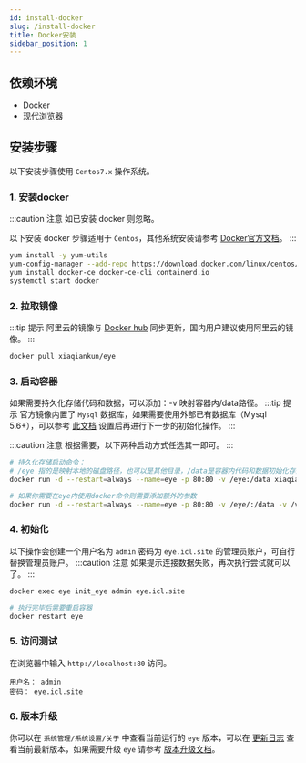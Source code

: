 ```yaml
---
id: install-docker
slug: /install-docker
title: Docker安装
sidebar_position: 1
---
```

## 依赖环境

- Docker
- 现代浏览器

## 安装步骤
以下安装步骤使用 `Centos7.x` 操作系统。

### 1. 安装docker

:::caution 注意
如已安装 docker 则忽略。

以下安装 docker 步骤适用于 `Centos`，其他系统安装请参考 [Docker官方文档](https://docs.docker.com/engine/install/#server)。
:::

```bash
yum install -y yum-utils
yum-config-manager --add-repo https://download.docker.com/linux/centos/docker-ce.repo
yum install docker-ce docker-ce-cli containerd.io
systemctl start docker
```

### 2. 拉取镜像

:::tip 提示
阿里云的镜像与 [Docker hub](https://hub.docker.com/r/xqk/eye/tags) 同步更新，国内用户建议使用阿里云的镜像。
:::

```bash
docker pull xiaqiankun/eye
```

### 3. 启动容器
如果需要持久化存储代码和数据，可以添加：-v 映射容器内/data路径。
:::tip 提示
官方镜像内置了 `Mysql` 数据库，如果需要使用外部已有数据库（Mysql 5.6+），可以参考 [此文档](/docs/install-problem#use-mysql) 
设置后再进行下一步的初始化操作。
:::

:::caution 注意
根据需要，以下两种启动方式任选其一即可。
:::

```bash
# 持久化存储启动命令：
# /eye 指的是映射本地的磁盘路径，也可以是其他目录，/data是容器内代码和数据初始化存储的路径
docker run -d --restart=always --name=eye -p 80:80 -v /eye:/data xiaqiankun/eye

# 如果你需要在eye内使用docker命令则需要添加额外的参数
docker run -d --restart=always --name=eye -p 80:80 -v /eye/:/data -v /var/run/docker.sock:/var/run/docker.sock -v /usr/bin/docker:/usr/bin/docker xiaqiankun/eye
```

### 4. 初始化
以下操作会创建一个用户名为 `admin` 密码为 `eye.icl.site` 的管理员账户，可自行替换管理员账户。
:::caution 注意
如果提示连接数据失败，再次执行尝试就可以了。
:::

```bash
docker exec eye init_eye admin eye.icl.site

# 执行完毕后需要重启容器
docker restart eye
```

### 5. 访问测试
在浏览器中输入 `http://localhost:80` 访问。  

```
用户名： admin  
密码： eye.icl.site
```

### 6. 版本升级
你可以在 `系统管理/系统设置/关于` 中查看当前运行的 `eye` 版本，可以在 [更新日志](/docs/change-log) 
查看当前最新版本，如果需要升级 `eye` 请参考 [版本升级文档](/docs/update-version)。
